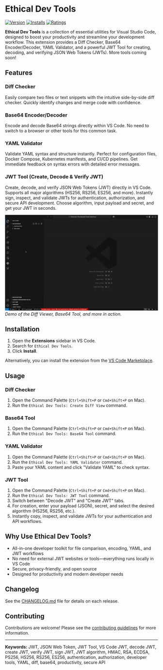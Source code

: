 # Ethical Dev Tools

[![Version](https://img.shields.io/visual-studio-marketplace/v/AnkitMalikTools.ethical-dev-tools.svg)](https://marketplace.visualstudio.com/items?itemName=AnkitMalikTools.ethical-dev-tools)
[![Installs](https://img.shields.io/visual-studio-marketplace/i/AnkitMalikTools.ethical-dev-tools.svg)](https://marketplace.visualstudio.com/items?itemName=AnkitMalikTools.ethical-dev-tools)
[![Ratings](https://img.shields.io/visual-studio-marketplace/r/AnkitMalikTools.ethical-dev-tools.svg)](https://marketplace.visualstudio.com/items?itemName=AnkitMalikTools.ethical-dev-tools)

**Ethical Dev Tools** is a collection of essential utilities for Visual Studio Code, designed to boost your productivity and streamline your development workflow. This extension provides a Diff Checker, Base64 Encoder/Decoder, YAML Validator, and a powerful JWT Tool for creating, decoding, and verifying JSON Web Tokens (JWTs). More tools coming soon!


## Features

### Diff Checker
Easily compare two files or text snippets with the intuitive side-by-side diff checker. Quickly identify changes and merge code with confidence.

### Base64 Encoder/Decoder
Encode and decode Base64 strings directly within VS Code. No need to switch to a browser or other tools for this common task.

### YAML Validator
Validate YAML syntax and structure instantly. Perfect for configuration files, Docker Compose, Kubernetes manifests, and CI/CD pipelines. Get immediate feedback on syntax errors with detailed error messages.

### JWT Tool (Create, Decode & Verify JWT)
Create, decode, and verify JSON Web Tokens (JWT) directly in VS Code. Supports all major algorithms (HS256, RS256, ES256, and more). Instantly sign, inspect, and validate JWTs for authentication, authorization, and secure API development. Choose algorithm, input payload and secret, and get your JWT in seconds.



![Ethical Dev Tools Demo](https://github.com/ankitmalikg2/ethical-dev-tools/raw/main/media/dev-tools-working.gif)  
*Demo of the Diff Viewer, Base64 Tool, and more in action.*

## Installation

1.  Open the **Extensions** sidebar in VS Code.
2.  Search for `Ethical Dev Tools`.
3.  Click **Install**.

Alternatively, you can install the extension from the [VS Code Marketplace](https://marketplace.visualstudio.com/items?itemName=ankitmalikg2.ethical-dev-tools).


## Usage

### Diff Checker
1. Open the Command Palette (`Ctrl+Shift+P` or `Cmd+Shift+P` on Mac).
2. Run the `Ethical Dev Tools: Create Diff View` command.

### Base64 Tool
1. Open the Command Palette (`Ctrl+Shift+P` or `Cmd+Shift+P` on Mac).
2. Run the `Ethical Dev Tools: Base64 Tool` command.

### YAML Validator
1. Open the Command Palette (`Ctrl+Shift+P` or `Cmd+Shift+P` on Mac).
2. Run the `Ethical Dev Tools: YAML Validator` command.
3. Paste your YAML content and click "Validate YAML" to check syntax.

### JWT Tool
1. Open the Command Palette (`Ctrl+Shift+P` or `Cmd+Shift+P` on Mac).
2. Run the `Ethical Dev Tools: JWT Tool` command.
3. Switch between "Decode JWT" and "Create JWT" tabs.
4. For creation, enter your payload (JSON), secret, and select the desired algorithm (HS256, RS256, etc.).
5. Instantly copy, inspect, and validate JWTs for your authentication and API workflows.



## Why Use Ethical Dev Tools?
- All-in-one developer toolkit for file comparison, encoding, YAML, and JWT workflows
- No need for external JWT websites or tools—everything runs locally in VS Code
- Secure, privacy-friendly, and open source
- Designed for productivity and modern developer needs

## Changelog

See the [CHANGELOG.md](CHANGELOG.md) file for details on each release.


## Contributing

Contributions are welcome! Please see the [contributing guidelines](https://github.com/ankitmalikg2/ethical-dev-tools/blob/main/CONTRIBUTING.md) for more information.

---

**Keywords:** JWT, JSON Web Token, JWT Tool, VS Code JWT, decode JWT, create JWT, verify JWT, sign JWT, JWT algorithm, HMAC, RSA, ECDSA, PS256, HS256, RS256, ES256, authentication, authorization, developer tools, YAML, diff, base64, productivity, secure API
